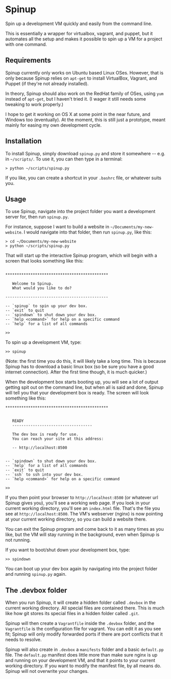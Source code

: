 Spinup
======

Spin up a development VM quickly and easily from the command line. 


This is essentially a wrapper for virtualbox, vagrant, and puppet, but it automates all the setup and makes it possible to spin up a VM for a project with one command.

Requirements
------------

Spinup currently only works on Ubuntu based Linux OSes. However, that is only because Spinup relies on `apt-get` to install VirtualBox, Vagrant, and Puppet (if they're not already installed). 

In theory, Spinup should also work on the RedHat family of OSes, using `yum` instead of `apt-get`, but I haven't tried it. (I wager it still needs some tweaking to work properly.)

I hope to get it working on OS X at some point in the near future, and Windows too (eventually). At the moment, this is still just a prototype, meant mainly for easing my own development cycle.

Installation
------------

To install Spinup, simply download `spinup.py` and store it somewhere -- e.g. in `~/scripts/`. To use it, you can then type in a terminal:

    > python ~/scripts/spinup.py

If you like, you can create a shortcut in your `.bashrc` file, or whatever suits you.

Usage
-----

To use Spinup, navigate into the project folder you want a development server for, then run `spinup.py`. 

For instance, suppose I want to build a website in `~/Documents/my-new-website`. I would navigate into that folder, then run `spinup.py`, like this:

    > cd ~/Documents/my-new-website
    > python ~/scripts/spinup.py 

That will start up the interactive Spinup program, which will begin with a screen that looks something like this: 

```

*********************************************

   Welcome to Spinup.
   What would you like to do?

---------------------------------------------

-- `spinup` to spin up your dev box.
-- `exit` to quit
-- `spindown` to shut down your dev box.
-- `help <command>` for help on a specific command
-- `help` for a list of all commands

>> 

```

To spin up a development VM, type: 

    >> spinup 

(Note: the first time you do this, it will likely take a long time. This is because Spinup has to download a basic linux box (so be sure you have a good internet connection). After the first time though, it is much quicker.)

When the development box starts booting up, you will see a lot of output getting spit out on the command line, but when all is said and done, Spinup will tell you that your development box is ready. The screen will look something like this: 

```
*********************************************


   READY
   -----------------------------------

   The dev box is ready for use.
   You can reach your site at this address:

   -- http://localhost:8500


-- `spindown` to shut down your dev box.
-- `help` for a list of all commands
-- `exit` to quit
-- `ssh` to ssh into your dev box.
-- `help <command>` for help on a specific command

>> 
```

If you then point your browser to `http://localhost:8500` (or whatever url Spinup gives you), you'll see a working web page. If you look in your current working directory, you'll see an `index.html` file. That's the file you see at `http://localhost:8500`. The VM's webserver (nginx) is now pointing at your current working directory, so you can build a website there.

You can exit the Spinup program and come back to it as many times as you like, but the VM will stay running in the background, even when Spinup is not running.

If you want to boot/shut down your development box, type: 

    >> spindown

You can boot up your dev box again by navigating into the project folder and running `spinup.py` again.

The .devbox folder 
------------------

When you run Spinup, it will create a hidden folder called `.devbox` in the current working directory. All special files are contained there. This is much like how git stores its special files in a hidden folder called `.git`. 

Spinup will then create a `Vagrantfile` inside the `.devbox` folder, and the `Vagrantfile` is the configuration file for vagrant. You can edit it as you see fit; Spinup will only modify forwarded ports if there are port conflicts that it needs to resolve.

Spinup will also create in `.devbox` a `manifests` folder and a basic `default.pp` file. The `default.pp` manifest does little more than make sure nginx is up and running on your development VM, and that it points to your current working directory. If you want to modify the manifest file, by all means do. Spinup will not overwrite your changes. 

